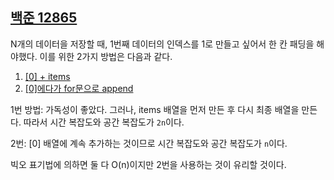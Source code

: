 ## [백준 12865](https://www.acmicpc.net/problem/12865)

N개의 데이터을 저장할 때, 1번째 데이터의 인덱스를 1로 만들고 싶어서 한 칸 패딩을 해야했다. 이를 위한 2가지 방법은 다음과 같다.

1. [[0] + items](https://github.com/whatasame/BaekjoonHub/blob/4cb4aa9744b6224a069157e0e1ce38f6b980a562/%EB%B0%B1%EC%A4%80/Gold/12865.%E2%80%85%ED%8F%89%EB%B2%94%ED%95%9C%E2%80%85%EB%B0%B0%EB%82%AD/%ED%8F%89%EB%B2%94%ED%95%9C%E2%80%85%EB%B0%B0%EB%82%AD.py)
2. [[0]에다가 for문으로 append](https://github.com/whatasame/BaekjoonHub/blob/7cb0ca18fdcf89c985cf1b7c921a56db6a92d274/%EB%B0%B1%EC%A4%80/Gold/12865.%E2%80%85%ED%8F%89%EB%B2%94%ED%95%9C%E2%80%85%EB%B0%B0%EB%82%AD/%ED%8F%89%EB%B2%94%ED%95%9C%E2%80%85%EB%B0%B0%EB%82%AD.py)

1번 방법: 가독성이 좋았다. 그러나, items 배열을 먼저 만든 후 다시 최종 배열을 만든다. 따라서 시간 복잡도와 공간 복잡도가 `2n`이다.

2번: [0] 배열에 계속 추가하는 것이므로 시간 복잡도와 공간 복잡도가 `n`이다.

빅오 표기법에 의하면 둘 다 O(n)이지만 2번을 사용하는 것이 유리할 것이다.
